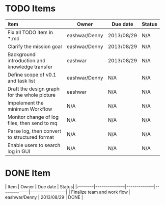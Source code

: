 # TODO Items
| Item             |    Owner              | Due date | Status|
|:-----|--------------|--------------|------------------| 
| Fix all TODO item in *.md | eashwar/Denny | 2013/08/29| N/A |
| Clarify the mission goal  | eashwar/Denny | 2013/08/29| N/A |
| Background introduction and knowledge transfer | eashwar| 2013/08/29 | N/A |
| Define scope of v0.1 and task list | eashwar/Denny | N/A | N/A |
| Draft the design graph for the whole picture | eashwar| N/A | N/A |
| Impelement the minimum Workflow | N/A| N/A | N/A |
| Monitor change of log files, then send to mq | N/A| N/A | N/A |
| Parse log, then convert to structured format | N/A| N/A | N/A |
| Enable users to search log in GUI | N/A| N/A | N/A |

# DONE Item
| Item |    Owner              | Due date | Status|
|:--------|---------------|--------------|--------------|------------------| 
| Finalize team and work flow | eashwar/Denny | 2013/08/29 | DONE |
